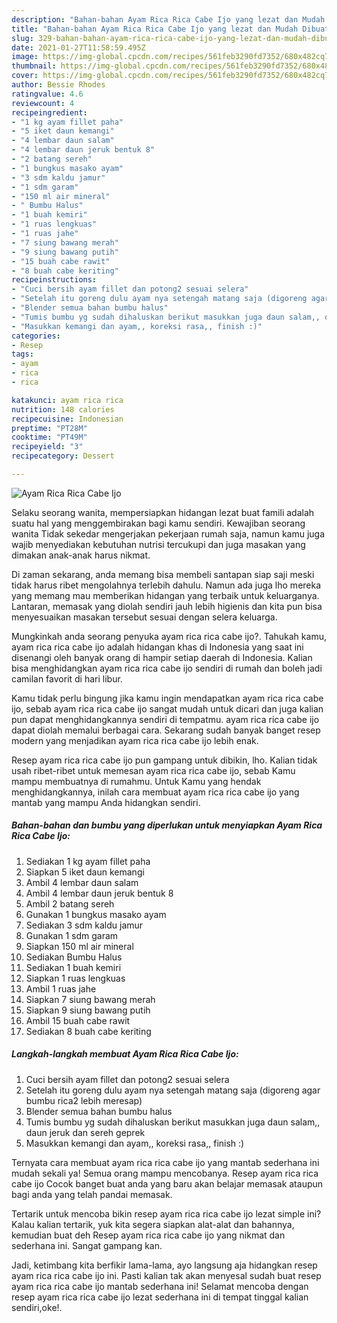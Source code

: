 ```yaml
---
description: "Bahan-bahan Ayam Rica Rica Cabe Ijo yang lezat dan Mudah Dibuat"
title: "Bahan-bahan Ayam Rica Rica Cabe Ijo yang lezat dan Mudah Dibuat"
slug: 329-bahan-bahan-ayam-rica-rica-cabe-ijo-yang-lezat-dan-mudah-dibuat
date: 2021-01-27T11:58:59.495Z
image: https://img-global.cpcdn.com/recipes/561feb3290fd7352/680x482cq70/ayam-rica-rica-cabe-ijo-foto-resep-utama.jpg
thumbnail: https://img-global.cpcdn.com/recipes/561feb3290fd7352/680x482cq70/ayam-rica-rica-cabe-ijo-foto-resep-utama.jpg
cover: https://img-global.cpcdn.com/recipes/561feb3290fd7352/680x482cq70/ayam-rica-rica-cabe-ijo-foto-resep-utama.jpg
author: Bessie Rhodes
ratingvalue: 4.6
reviewcount: 4
recipeingredient:
- "1 kg ayam fillet paha"
- "5 iket daun kemangi"
- "4 lembar daun salam"
- "4 lembar daun jeruk bentuk 8"
- "2 batang sereh"
- "1 bungkus masako ayam"
- "3 sdm kaldu jamur"
- "1 sdm garam"
- "150 ml air mineral"
- " Bumbu Halus"
- "1 buah kemiri"
- "1 ruas lengkuas"
- "1 ruas jahe"
- "7 siung bawang merah"
- "9 siung bawang putih"
- "15 buah cabe rawit"
- "8 buah cabe keriting"
recipeinstructions:
- "Cuci bersih ayam fillet dan potong2 sesuai selera"
- "Setelah itu goreng dulu ayam nya setengah matang saja (digoreng agar bumbu rica2 lebih meresap)"
- "Blender semua bahan bumbu halus"
- "Tumis bumbu yg sudah dihaluskan berikut masukkan juga daun salam,, daun jeruk dan sereh geprek"
- "Masukkan kemangi dan ayam,, koreksi rasa,, finish :)"
categories:
- Resep
tags:
- ayam
- rica
- rica

katakunci: ayam rica rica 
nutrition: 148 calories
recipecuisine: Indonesian
preptime: "PT28M"
cooktime: "PT49M"
recipeyield: "3"
recipecategory: Dessert

---
```



![Ayam Rica Rica Cabe Ijo](https://img-global.cpcdn.com/recipes/561feb3290fd7352/680x482cq70/ayam-rica-rica-cabe-ijo-foto-resep-utama.jpg)

Selaku seorang wanita, mempersiapkan hidangan lezat buat famili adalah suatu hal yang menggembirakan bagi kamu sendiri. Kewajiban seorang  wanita Tidak sekedar mengerjakan pekerjaan rumah saja, namun kamu juga wajib menyediakan kebutuhan nutrisi tercukupi dan juga masakan yang dimakan anak-anak harus nikmat.

Di zaman  sekarang, anda memang bisa membeli santapan siap saji meski tidak harus ribet mengolahnya terlebih dahulu. Namun ada juga lho mereka yang memang mau memberikan hidangan yang terbaik untuk keluarganya. Lantaran, memasak yang diolah sendiri jauh lebih higienis dan kita pun bisa menyesuaikan masakan tersebut sesuai dengan selera keluarga. 



Mungkinkah anda seorang penyuka ayam rica rica cabe ijo?. Tahukah kamu, ayam rica rica cabe ijo adalah hidangan khas di Indonesia yang saat ini disenangi oleh banyak orang di hampir setiap daerah di Indonesia. Kalian bisa menghidangkan ayam rica rica cabe ijo sendiri di rumah dan boleh jadi camilan favorit di hari libur.

Kamu tidak perlu bingung jika kamu ingin mendapatkan ayam rica rica cabe ijo, sebab ayam rica rica cabe ijo sangat mudah untuk dicari dan juga kalian pun dapat menghidangkannya sendiri di tempatmu. ayam rica rica cabe ijo dapat diolah memalui berbagai cara. Sekarang sudah banyak banget resep modern yang menjadikan ayam rica rica cabe ijo lebih enak.

Resep ayam rica rica cabe ijo pun gampang untuk dibikin, lho. Kalian tidak usah ribet-ribet untuk memesan ayam rica rica cabe ijo, sebab Kamu mampu membuatnya di rumahmu. Untuk Kamu yang hendak menghidangkannya, inilah cara membuat ayam rica rica cabe ijo yang mantab yang mampu Anda hidangkan sendiri.

<!--inarticleads1-->

##### Bahan-bahan dan bumbu yang diperlukan untuk menyiapkan Ayam Rica Rica Cabe Ijo:

1. Sediakan 1 kg ayam fillet paha
1. Siapkan 5 iket daun kemangi
1. Ambil 4 lembar daun salam
1. Ambil 4 lembar daun jeruk bentuk 8
1. Ambil 2 batang sereh
1. Gunakan 1 bungkus masako ayam
1. Sediakan 3 sdm kaldu jamur
1. Gunakan 1 sdm garam
1. Siapkan 150 ml air mineral
1. Sediakan  Bumbu Halus
1. Sediakan 1 buah kemiri
1. Siapkan 1 ruas lengkuas
1. Ambil 1 ruas jahe
1. Siapkan 7 siung bawang merah
1. Siapkan 9 siung bawang putih
1. Ambil 15 buah cabe rawit
1. Sediakan 8 buah cabe keriting




<!--inarticleads2-->

##### Langkah-langkah membuat Ayam Rica Rica Cabe Ijo:

1. Cuci bersih ayam fillet dan potong2 sesuai selera
1. Setelah itu goreng dulu ayam nya setengah matang saja (digoreng agar bumbu rica2 lebih meresap)
1. Blender semua bahan bumbu halus
1. Tumis bumbu yg sudah dihaluskan berikut masukkan juga daun salam,, daun jeruk dan sereh geprek
1. Masukkan kemangi dan ayam,, koreksi rasa,, finish :)




Ternyata cara membuat ayam rica rica cabe ijo yang mantab sederhana ini mudah sekali ya! Semua orang mampu mencobanya. Resep ayam rica rica cabe ijo Cocok banget buat anda yang baru akan belajar memasak ataupun bagi anda yang telah pandai memasak.

Tertarik untuk mencoba bikin resep ayam rica rica cabe ijo lezat simple ini? Kalau kalian tertarik, yuk kita segera siapkan alat-alat dan bahannya, kemudian buat deh Resep ayam rica rica cabe ijo yang nikmat dan sederhana ini. Sangat gampang kan. 

Jadi, ketimbang kita berfikir lama-lama, ayo langsung aja hidangkan resep ayam rica rica cabe ijo ini. Pasti kalian tak akan menyesal sudah buat resep ayam rica rica cabe ijo mantab sederhana ini! Selamat mencoba dengan resep ayam rica rica cabe ijo lezat sederhana ini di tempat tinggal kalian sendiri,oke!.

